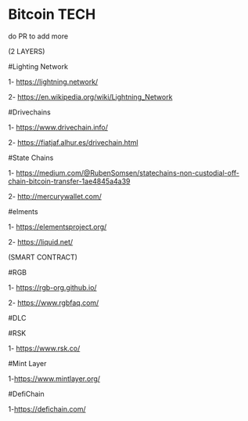# Bitcoin TECH 
do PR to add more 

(2 LAYERS)

#Lighting Network

1- https://lightning.network/

2- https://en.wikipedia.org/wiki/Lightning_Network


#Drivechains

1- https://www.drivechain.info/

2- https://fiatjaf.alhur.es/drivechain.html

#State Chains

1- https://medium.com/@RubenSomsen/statechains-non-custodial-off-chain-bitcoin-transfer-1ae4845a4a39

2- http://mercurywallet.com/

#elments 

1- https://elementsproject.org/

2- https://liquid.net/

(SMART CONTRACT)

#RGB

1- https://rgb-org.github.io/

2- https://www.rgbfaq.com/

#DLC

#RSK

1- https://www.rsk.co/

#Mint Layer 

1-https://www.mintlayer.org/

#DefiChain

1-https://defichain.com/

